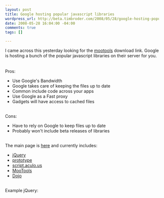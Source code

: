 ```yaml
--- 
layout: post
title: Google hosting popular javascript libraries
wordpress_url: http://beta.timbroder.com/2008/05/28/google-hosting-popular-javascript-libraries/
date: 2008-05-28 16:04:00 -04:00
comments: true
tags: []

---
```

I came across this yesterday looking for the <a href="http://mootools.net/">mootools</a> download link.  Google is hosting a bunch of the popular javascript libraries on their server for you.<br /><br />
<br />
Pros:
<ul>
<li>Use Google's Bandwidth</li>
<li>Google takes care of keeping the files up to date</li>
<li>Common include code across your apps</li>
<li>Use Google as a Fast proxy</li>
<li>Gadgets will have access to cached files</li>
</ul>
<br />
Cons:
<ul>
<li>Have to rely on Google to keep files up to date</li>
<li>Probably won't include beta releases of libraries</li>
</ul>

<br />
The main page is <a href="http://code.google.com/apis/ajaxlibs/">here</a> and currently includes:
<ul>
<li><a href="http://jquery.com/ ">jQuery</a></li>
<li><a href="http://www.prototypejs.org/">prototype</a></li>
<li><a href="http://script.aculo.us/">script.aculo.us</a></li>
<li><a href="http://mootools.net/">MooTools</a></li>
<li><a href="http://dojotoolkit.org/">Dojo</a></li>
</ul>
<br />
Example jQuery:

<pre name="code" class="javascript">
<script src="http://www.google.com/jsapi"></script>
<script>
  // Load jQuery
  google.load("jquery", "1");

  // on page load complete, fire off a jQuery json-p query
  // against Google web search
  google.setOnLoadCallback(function() {
    $.getJSON("http://ajax.googleapis.com/ajax/services/search/web?q=google&;v=1.0&;callback=?",

      // on search completion, process the results
      function (data) {
        if (data.responseDate.results &&
            data.responseDate.results.length>0) {
          renderResults(data.responseDate.results);
        }
      });
    });
</script>
``` 
